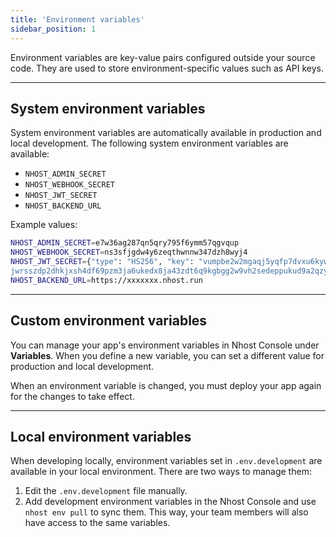 ```yaml
---
title: 'Environment variables'
sidebar_position: 1
---
```


Environment variables are key-value pairs configured outside your source code. They are used to store environment-specific values such as API keys.

---

## System environment variables

System environment variables are automatically available in production and local development. The following system environment variables are available:

- `NHOST_ADMIN_SECRET`
- `NHOST_WEBHOOK_SECRET`
- `NHOST_JWT_SECRET`
- `NHOST_BACKEND_URL`

Example values:

```sh
NHOST_ADMIN_SECRET=e7w36ag287qn5qry795f6ymm57qgvqup
NHOST_WEBHOOK_SECRET=ns3sfjgdw4y6zeqthwnnw347dzh8wyj4
NHOST_JWT_SECRET={"type": "HS256", "key": "vumpbe2w2mgaqj5yqfp7dvxu6kywtvsgb68ejpdaqxerea8
jwrsszdp2dhkjxsh4df69pzm3ja6ukedx8ja43zdt6q9kgbgg2w9vh2sedeppukud9a2qzy29v3afdn7m"}
NHOST_BACKEND_URL=https://xxxxxxx.nhost.run
```

---

## Custom environment variables

You can manage your app's environment variables in Nhost Console under **Variables**. When you define a new variable, you can set a different value for production and local development.

When an environment variable is changed, you must deploy your app again for the changes to take effect.

---

## Local environment variables

When developing locally, environment variables set in `.env.development` are available in your local environment. There are two ways to manage them:

1. Edit the `.env.development` file manually.
2. Add development environment variables in the Nhost Console and use `nhost env pull` to sync them. This way, your team members will also have access to the same variables.
